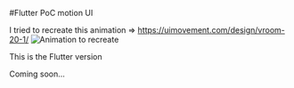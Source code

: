#Flutter PoC motion UI

I tried to recreate this animation => https://uimovement.com/design/vroom-20-1/
![Animation to recreate]()

This is the Flutter version

Coming soon...
